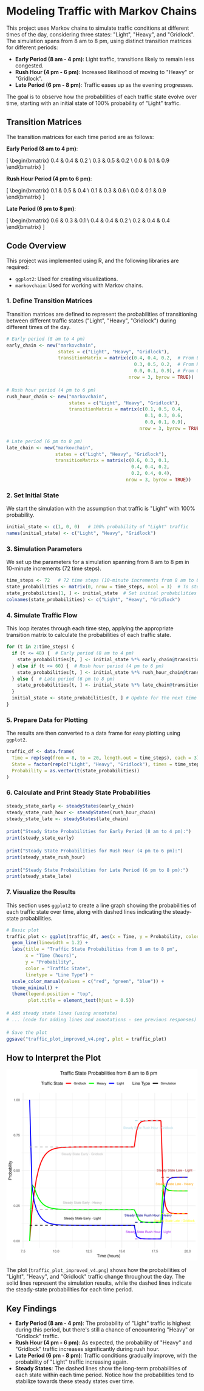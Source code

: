 # Modeling Traffic with Markov Chains

This project uses Markov chains to simulate traffic conditions at different times of the day, considering three states: "Light", "Heavy", and "Gridlock". The simulation spans from 8 am to 8 pm, using distinct transition matrices for different periods:

- **Early Period (8 am - 4 pm)**: Light traffic, transitions likely to remain less congested.
- **Rush Hour (4 pm - 6 pm)**: Increased likelihood of moving to "Heavy" or "Gridlock".
- **Late Period (6 pm - 8 pm)**: Traffic eases up as the evening progresses.

The goal is to observe how the probabilities of each traffic state evolve over time, starting with an initial state of 100% probability of "Light" traffic.

## Transition Matrices

The transition matrices for each time period are as follows:

**Early Period (8 am to 4 pm)**:

\[
\begin{bmatrix}
0.4 & 0.4 & 0.2 \\
0.3 & 0.5 & 0.2 \\
0.0 & 0.1 & 0.9
\end{bmatrix}
\]

**Rush Hour Period (4 pm to 6 pm)**:

\[
\begin{bmatrix}
0.1 & 0.5 & 0.4 \\
0.1 & 0.3 & 0.6 \\
0.0 & 0.1 & 0.9
\end{bmatrix}
\]

**Late Period (6 pm to 8 pm)**:

\[
\begin{bmatrix}
0.6 & 0.3 & 0.1 \\
0.4 & 0.4 & 0.2 \\
0.2 & 0.4 & 0.4
\end{bmatrix}
\]

## Code Overview

This project was implemented using R, and the following libraries are required:

- `ggplot2`: Used for creating visualizations.
- `markovchain`: Used for working with Markov chains.

### 1. Define Transition Matrices

Transition matrices are defined to represent the probabilities of transitioning between different traffic states ("Light", "Heavy", "Gridlock") during different times of the day.

```r
# Early period (8 am to 4 pm)
early_chain <- new("markovchain", 
                   states = c("Light", "Heavy", "Gridlock"),
                   transitionMatrix = matrix(c(0.4, 0.4, 0.2,  # From Light
                                               0.3, 0.5, 0.2,  # From Heavy
                                               0.0, 0.1, 0.9), # From Gridlock
                                             nrow = 3, byrow = TRUE))

# Rush hour period (4 pm to 6 pm)
rush_hour_chain <- new("markovchain", 
                       states = c("Light", "Heavy", "Gridlock"),
                       transitionMatrix = matrix(c(0.1, 0.5, 0.4, 
                                                   0.1, 0.3, 0.6,
                                                   0.0, 0.1, 0.9),
                                                 nrow = 3, byrow = TRUE))

# Late period (6 pm to 8 pm)
late_chain <- new("markovchain", 
                  states = c("Light", "Heavy", "Gridlock"),
                  transitionMatrix = matrix(c(0.6, 0.3, 0.1,
                                              0.4, 0.4, 0.2,
                                              0.2, 0.4, 0.4),
                                            nrow = 3, byrow = TRUE))
```

### 2. Set Initial State

We start the simulation with the assumption that traffic is "Light" with 100% probability.

```r
initial_state <- c(1, 0, 0)   # 100% probability of "Light" traffic
names(initial_state) <- c("Light", "Heavy", "Gridlock")
```

### 3. Simulation Parameters

We set up the parameters for a simulation spanning from 8 am to 8 pm in 10-minute increments (72 time steps).

```r
time_steps <- 72   # 72 time steps (10-minute increments from 8 am to 8 pm)
state_probabilities <- matrix(0, nrow = time_steps, ncol = 3)  # To store results
state_probabilities[1, ] <- initial_state  # Set initial probabilities
colnames(state_probabilities) <- c("Light", "Heavy", "Gridlock")
```

### 4. Simulate Traffic Flow

This loop iterates through each time step, applying the appropriate transition matrix to calculate the probabilities of each traffic state.

```r
for (t in 2:time_steps) { 
  if (t <= 48) {  # Early period (8 am to 4 pm)
    state_probabilities[t, ] <- initial_state %*% early_chain@transitionMatrix 
  } else if (t <= 60) {  # Rush hour period (4 pm to 6 pm)
    state_probabilities[t, ] <- initial_state %*% rush_hour_chain@transitionMatrix
  } else {  # Late period (6 pm to 8 pm)
    state_probabilities[t, ] <- initial_state %*% late_chain@transitionMatrix
  }
  initial_state <- state_probabilities[t, ] # Update for the next time step
}
```

### 5. Prepare Data for Plotting

The results are then converted to a data frame for easy plotting using `ggplot2`.

```r
traffic_df <- data.frame(
  Time = rep(seq(from = 8, to = 20, length.out = time_steps), each = 3), 
  State = factor(rep(c("Light", "Heavy", "Gridlock"), times = time_steps)),
  Probability = as.vector(t(state_probabilities))
)
```

### 6. Calculate and Print Steady State Probabilities

```r
steady_state_early <- steadyStates(early_chain)
steady_state_rush_hour <- steadyStates(rush_hour_chain)
steady_state_late <- steadyStates(late_chain)

print("Steady State Probabilities for Early Period (8 am to 4 pm):")
print(steady_state_early)

print("Steady State Probabilities for Rush Hour (4 pm to 6 pm):")
print(steady_state_rush_hour)

print("Steady State Probabilities for Late Period (6 pm to 8 pm):")
print(steady_state_late)
```

### 7. Visualize the Results

This section uses `ggplot2` to create a line graph showing the probabilities of each traffic state over time, along with dashed lines indicating the steady-state probabilities.

```r
# Basic plot
traffic_plot <- ggplot(traffic_df, aes(x = Time, y = Probability, color = State, linetype = "Simulation")) +
  geom_line(linewidth = 1.2) + 
  labs(title = "Traffic State Probabilities from 8 am to 8 pm",
       x = "Time (hours)",  
       y = "Probability", 
       color = "Traffic State",  
       linetype = "Line Type") +  
  scale_color_manual(values = c("red", "green", "blue")) +  
  theme_minimal() +  
  theme(legend.position = "top", 
        plot.title = element_text(hjust = 0.5)) 

# Add steady state lines (using annotate)
# ... (code for adding lines and annotations - see previous responses) ...

# Save the plot
ggsave("traffic_plot_improved_v4.png", plot = traffic_plot)
```

## How to Interpret the Plot

![Traffic Plot Improved V4](traffic_plot_improved_v4.png)

The plot (`traffic_plot_improved_v4.png`) shows how the probabilities of "Light", "Heavy", and "Gridlock" traffic change throughout the day. The solid lines represent the simulation results, while the dashed lines indicate the steady-state probabilities for each time period.

## Key Findings

- **Early Period (8 am - 4 pm)**: The probability of "Light" traffic is highest during this period, but there's still a chance of encountering "Heavy" or "Gridlock" traffic.
- **Rush Hour (4 pm - 6 pm)**: As expected, the probability of "Heavy" and "Gridlock" traffic increases significantly during rush hour.
- **Late Period (6 pm - 8 pm)**: Traffic conditions gradually improve, with the probability of "Light" traffic increasing again.
- **Steady States**: The dashed lines show the long-term probabilities of each state within each time period. Notice how the probabilities tend to stabilize towards these steady states over time.

